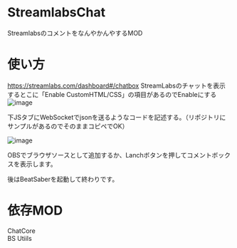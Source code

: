 # StreamlabsChat
StreamlabsのコメントをなんやかんやするMOD
# 使い方  
https://streamlabs.com/dashboard#/chatbox
StreamLabsのチャットを表示するとこに「Enable CustomHTML/CSS」の項目があるのでEnableにする  
![image](https://user-images.githubusercontent.com/55026301/115442439-fa91b780-a24c-11eb-8c17-3a6ccaacd523.png)
  
下JSタブにWebSocketでjsonを送るようなコードを記述する。（リポジトリにサンプルがあるのでそのままコピペでOK）  

![image](https://user-images.githubusercontent.com/55026301/115442644-362c8180-a24d-11eb-85b1-3bcc918191c5.png)
  
  
OBSでブラウザソースとして追加するか、Lanchボタンを押してコメントボックスを表示します。  

後はBeatSaberを起動して終わりです。  
# 依存MOD  
ChatCore  
BS Utiils
